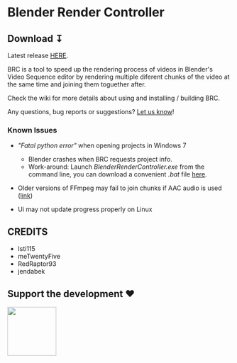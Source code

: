 # Blender Render Controller 

## Download &#8615;
Latest release [HERE](https://github.com/jendabek/BlenderRenderController/releases/latest).

BRC is a tool to speed up the rendering process of videos in Blender's Video Sequence editor by rendering multiple diferent chunks of the video at the same time and joining them toguether after.

Check the wiki for more details about using and installing / building BRC.

Any questions, bug reports or suggestions? [Let us know](https://github.com/jendabek/BlenderRenderController/issues)!


### Known Issues

- *"Fatal python error"* when opening projects in Windows 7
	- Blender crashes when BRC requests project info.
	- Work-around: Launch _BlenderRenderController.exe_ from the command line, you can download a convenient _.bat_ file [here](https://github.com/jendabek/BlenderRenderController/blob/master/BlenderRenderController/utilities/runWin7.bat).

- Older versions of FFmpeg may fail to join chunks if AAC audio is used ([link](https://trac.ffmpeg.org/wiki/Encode/AAC#NativeFFmpegAACencoder))

- Ui may not update progress properly on Linux

## CREDITS

- Isti115
- meTwentyFive
- RedRaptor93
- jendabek

## Support the development &#9829;
<a href="https://www.paypal.com/cgi-bin/webscr?cmd=_donations&business=9SGQVK6TK2UJG&lc=US&item_name=Donation%20for%20Blender%20Render%20Controller&item_number=BRC&currency_code=USD&bn=PP%2dDonationsBF%3abtn_donateCC_LG%2egif%3aNonHosted">
<img align="left" src="https://github.com/jendabek/BlenderRenderController/blob/master/extras/imgs/donate-github.png" width="110"/>
</a>
